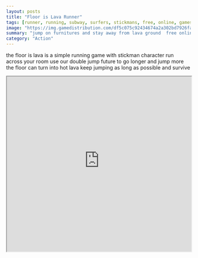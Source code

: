 ```yaml
---
layout: posts
title: "Floor is Lava Runner"
tags: [runner, running, subway, surfers, stickmans, free, online, games, oyna, game, free, games, play, play, games]
image: "https://img.gamedistribution.com/df5c075c92434674a2a302bd7926fa94-512x384.jpeg"
summary: "jump on furnitures and stay away from lava ground  free online games oyna game free games play play games"
category: "Action"
---
```


the floor is lava is a simple running game with stickman character run across your room use our double jump future to go longer and jump more the floor can turn into hot lava keep jumping as long as possible and survive

<iframe width="100%" height="480px;" src="https://html5.gamedistribution.com/df5c075c92434674a2a302bd7926fa94/"></iframe>